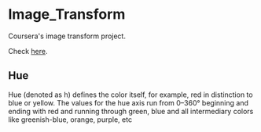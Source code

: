 # Image_Transform
Coursera's image transform project.

Check [here](https://www.coursera.org/learn/cs-fundamentals-1).

## Hue
Hue (denoted as h) defines the color itself, for
example, red in distinction to blue or yellow. The
values for the hue axis run from 0–360° beginning
and ending with red and running through green,
blue and all intermediary colors like greenish-blue,
orange, purple, etc
